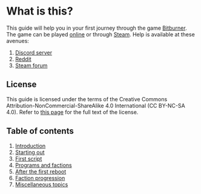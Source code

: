 # What is this?

This guide will help you in your first journey through the game
[Bitburner](https://github.com/bitburner-official/bitburner-src). The game can
be played [online](https://danielyxie.github.io/bitburner/) or through
[Steam](https://store.steampowered.com/app/1812820/Bitburner/). Help is
available at these avenues:

1. [Discord server](https://discord.com/invite/TFc3hKD)
1. [Reddit](https://www.reddit.com/r/Bitburner/)
1. [Steam forum](https://steamcommunity.com/app/1812820/discussions/)

## License

This guide is licensed under the terms of the Creative Commons
Attribution-NonCommercial-ShareAlike 4.0 International (CC BY-NC-SA 4.0). Refer
to [this page](https://creativecommons.org/licenses/by-nc-sa/4.0/legalcode) for
the full text of the license.

## Table of contents

1. [Introduction](intro.md)
1. [Starting out](start.md)
1. [First script](script.md)
1. [Programs and factions](program.md)
1. [After the first reboot](reboot1.md)
1. [Faction progression](faction.md)
1. [Miscellaneous topics](misc.md)
